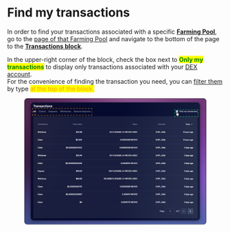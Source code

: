 # Find my transactions

In order to find your transactions associated with a specific [**Farming Pool**](../interface/farming-pools.md), go to the [page of that Farming Pool](../interface/farm-page-user/) and navigate to the bottom of the page to the [**Transactions block**](../interface/farm-page-user/transactions.md).&#x20;

In the upper-right corner of the block, check the box next to <mark style="color:green;">**Only my transactions**</mark> to display only transactions associated with your [DEX account](../../../pools/how-to/connect-dex-account.md).\
For the convenience of finding the transaction you need, you can [filter them](../interface/farm-page-user/transactions.md) by type <mark style="color:orange;">at the top of the block.</mark>

<figure><img src="../../../../.gitbook/assets/image (86).png" alt=""><figcaption></figcaption></figure>
